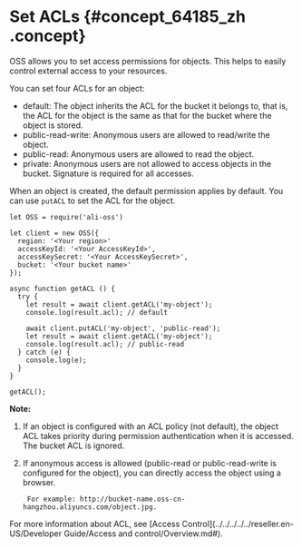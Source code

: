 # Set ACLs {#concept_64185_zh .concept}

OSS allows you to set access permissions for objects. This helps to easily control external access to your resources.

You can set four ACLs for an object:

-   default: The object inherits the ACL for the bucket it belongs to, that is, the ACL for the object is the same as that for the bucket where the object is stored.
-   public-read-write: Anonymous users are allowed to read/write the object.
-   public-read: Anonymous users are allowed to read the object.
-   private: Anonymous users are not allowed to access objects in the bucket. Signature is required for all accesses.

When an object is created, the default permission applies by default. You can use `putACL` to set the ACL for the object.

```language-js
let OSS = require('ali-oss')

let client = new OSS({
  region: '<Your region>'
  accessKeyId: '<Your AccessKeyId>',
  accessKeySecret: '<Your AccessKeySecret>',
  bucket: '<Your bucket name>'
});

async function getACL () {
  try {
    let result = await client.getACL('my-object');
	console.log(result.acl); // default
	
	await client.putACL('my-object', 'public-read');
	let result = await client.getACL('my-object');
    console.log(result.acl); // public-read
  } catch (e) {
    console.log(e);
  }
}

getACL();

```

**Note:** 

1.  If an object is configured with an ACL policy \(not default\), the object ACL takes priority during permission authentication when it is accessed. The bucket ACL is ignored.
2.  If anonymous access is allowed \(public-read or public-read-write is configured for the object\), you can directly access the object using a browser.

    ```
     For example: http://bucket-name.oss-cn-hangzhou.aliyuncs.com/object.jpg.
    
    ```


For more information about ACL, see [Access Control](../../../../../reseller.en-US/Developer Guide/Access and control/Overview.md#).

